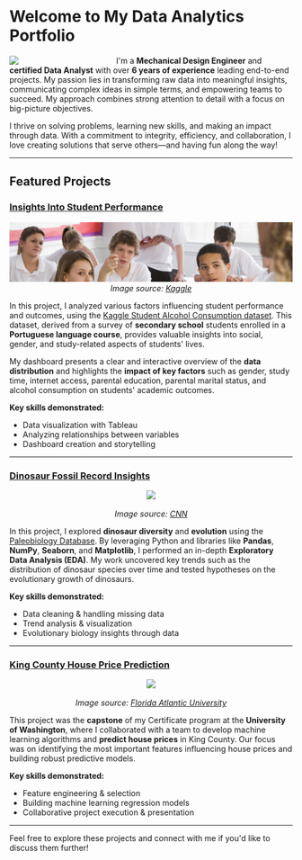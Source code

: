 # Welcome to My Data Analytics Portfolio

<img src="profile.png" width="170" align="left" style="margin-right: 20px;"/>

I'm a **Mechanical Design Engineer** and **certified Data Analyst** with over **6 years of experience** leading end-to-end projects. My passion lies in transforming raw data into meaningful insights, communicating complex ideas in simple terms, and empowering teams to succeed. My approach combines strong attention to detail with a focus on big-picture objectives.

I thrive on solving problems, learning new skills, and making an impact through data. With a commitment to integrity, efficiency, and collaboration, I love creating solutions that serve others—and having fun along the way!

 
---

## Featured Projects

### [Insights Into Student Performance](https://public.tableau.com/app/profile/shahnaz3062/viz/Student-por/Dashboard1)

<p align="center">
  <img src="dataset-cover.jpg" width="900">
<align="center" style="margin-top: -10px;"> <em>Image source: <a href="https://www.kaggle.com/datasets/uciml/student-alcohol-consumption/data">Kaggle</a></p></em>

In this project, I analyzed various factors influencing student performance and outcomes, using the [Kaggle Student Alcohol Consumption dataset](https://www.kaggle.com/datasets/uciml/student-alcohol-consumption/data). This dataset, derived from a survey of **secondary school** students enrolled in a **Portuguese language course**, provides valuable insights into social, gender, and study-related aspects of students' lives. 

My dashboard presents a clear and interactive overview of the **data distribution** and highlights the **impact of key factors** such as gender, study time, internet access, parental education, parental marital status, and alcohol consumption on students' academic outcomes.

**Key skills demonstrated:**
- Data visualization with Tableau
- Analyzing relationships between variables
- Dashboard creation and storytelling

---

### [Dinosaur Fossil Record Insights](https://github.com/jshahna/Dinosaur-Fossil-Record-Insights/blob/main/Dinosaurs-fossil-insights.ipynb)

<p align="center">
  <img src="Dinosaur.png" width="500">
</p>

<p align="center"><em>Image source: <a href="https://www.cnn.com/style/article/gorgosaurus-dinosaur-skeleton-auction-scn/index.html">CNN</a></p></em>

In this project, I explored **dinosaur diversity** and **evolution** using the [Paleobiology Database](https://paleobiodb.org/#/). By leveraging Python and libraries like **Pandas**, **NumPy**, **Seaborn**, and **Matplotlib**, I performed an in-depth **Exploratory Data Analysis (EDA)**. My work uncovered key trends such as the distribution of dinosaur species over time and tested hypotheses on the evolutionary growth of dinosaurs.

**Key skills demonstrated:**
- Data cleaning & handling missing data
- Trend analysis & visualization
- Evolutionary biology insights through data

---

### [King County House Price Prediction](https://github.com/jshahna/King-County-House-Prices/blob/main/Group_Final_Project_CharryDeandres_KanizSyeda_ShahnazJalali.pdf)

<p align="center">
  <img src="King-County-House.png" width="500">
</p>

<p align="center"><em>Image source: <a href="https://www.fau.edu/newsdesk/articles/left-most-digit-on-homes-asking-price-matters-most.php">Florida Atlantic University</a></p></em>

This project was the **capstone** of my Certificate program at the **University of Washington**, where I collaborated with a team to develop machine learning algorithms and **predict house prices** in King County. Our focus was on identifying the most important features influencing house prices and building robust predictive models. 

**Key skills demonstrated:**
- Feature engineering & selection
- Building machine learning regression models
- Collaborative project execution & presentation

---

Feel free to explore these projects and connect with me if you'd like to discuss them further! 
